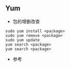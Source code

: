## Yum


- 包的增删改查
```shell 
sudo yum install <package>  
sudo yum remove <package> 
sudo yum update   
yum search <package>  
yum search <package>  
```

- 参考


